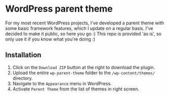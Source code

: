 # WordPress parent theme
For my most recent WordPress projects, I've developed a parent theme with some basic framework features, which I update on a regular basis. I've decided to make it public, so here you go :)
This repo is provided 'as is', so only use it if you know what you're doing :)

## Installation

1. Click on the `Download ZIP` button at the right to download the plugin.
2. Upload the entire `wp-parent-theme` folder to the `/wp-content/themes/` directory.
3. Navigate to the `Appearance` menu in WordPress.
4. Activate `Parent Theme` from the list of themes in right screen.